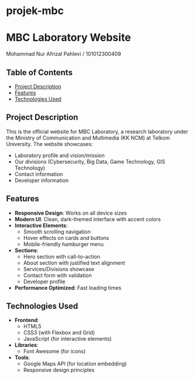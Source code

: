 # projek-mbc
# MBC Laboratory Website
Mohammad Nur Afrizal Pahlevi / 101012300409

## Table of Contents
- [Project Description](#project-description)
- [Features](#features)
- [Technologies Used](#technologies-used)

## Project Description

This is the official website for MBC Laboratory, a research laboratory under the Ministry of Communication and Multimedia (KK NCM) at Telkom University. The website showcases:
- Laboratory profile and vision/mission
- Our divisions (Cybersecurity, Big Data, Game Technology, GIS Technology)
- Contact information
- Developer information

## Features

- **Responsive Design**: Works on all device sizes
- **Modern UI**: Clean, dark-themed interface with accent colors
- **Interactive Elements**:
  - Smooth scrolling navigation
  - Hover effects on cards and buttons
  - Mobile-friendly hamburger menu
- **Sections**:
  - Hero section with call-to-action
  - About section with justified text alignment
  - Services/Divisions showcase
  - Contact form with validation
  - Developer profile
- **Performance Optimized**: Fast loading times

## Technologies Used

- **Frontend**:
  - HTML5
  - CSS3 (with Flexbox and Grid)
  - JavaScript (for interactive elements)
- **Libraries**:
  - Font Awesome (for icons)
- **Tools**:
  - Google Maps API (for location embedding)
  - Responsive design principles
